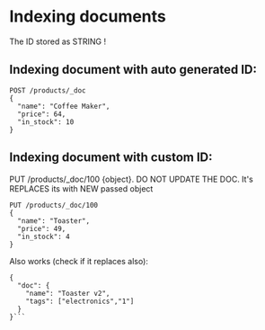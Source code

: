 # Indexing documents

The ID stored as STRING !

## Indexing document with auto generated ID:

```
POST /products/_doc
{
  "name": "Coffee Maker",
  "price": 64,
  "in_stock": 10
}
```

## Indexing document with custom ID:

PUT /products/_doc/100 {object}. DO NOT UPDATE THE DOC. It's REPLACES its with NEW passed object

```
PUT /products/_doc/100
{
  "name": "Toaster",
  "price": 49,
  "in_stock": 4
}
```

Also works (check if it replaces also):

```POST /products/_doc/100
{
  "doc": {
    "name": "Toaster v2",
    "tags": ["electronics","1"]
  }
}```
